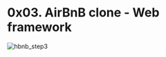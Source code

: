 # 0x03. AirBnB clone - Web framework
![hbnb_step3](https://user-images.githubusercontent.com/107968573/227739321-b6be6d6b-9c26-4f25-bef9-92d09f0ae6b4.png)
